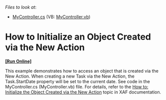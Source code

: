 <!-- default file list -->
*Files to look at*:

* [MyController.cs](./CS/HowToInitializeObjectCreatedViaNewAction.Module/MyController.cs) (VB: [MyController.vb](./VB/HowToInitializeObjectCreatedViaNewAction.Module/MyController.vb))
<!-- default file list end -->
# How to Initialize an Object Created via the New Action
<!-- run online -->
**[[Run Online]](https://codecentral.devexpress.com/e229)**
<!-- run online end -->


<p>This example demonstrates how to access an object that is created via the New Action. When creating a new Task via the New Action, the Task.StartDate property will be set to the current date. See code in the MyController.cs (MyController.vb) file. For details, refer to the <a href="http://documentation.devexpress.com/#Xaf/CustomDocument2912">How to: Initialize the Object Created via the New Action</a> topic in XAF documentation.</p>

<br/>


